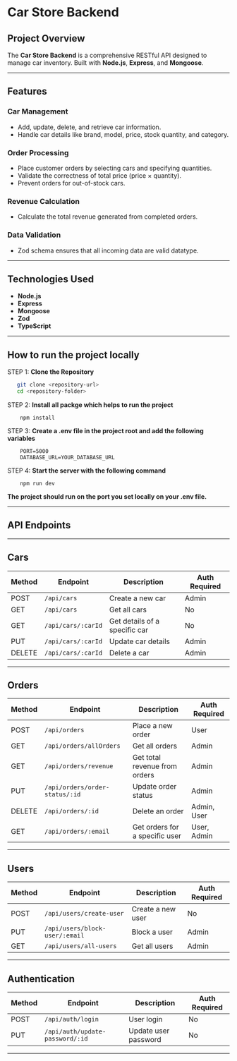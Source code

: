 # Car Store Backend

## Project Overview

The **Car Store Backend** is a comprehensive RESTful API designed to manage car inventory. Built with **Node.js**, **Express**, and **Mongoose**.

---

## Features

### Car Management

- Add, update, delete, and retrieve car information.
- Handle car details like brand, model, price, stock quantity, and category.

### Order Processing

- Place customer orders by selecting cars and specifying quantities.
- Validate the correctness of total price (price × quantity).
- Prevent orders for out-of-stock cars.

### Revenue Calculation

- Calculate the total revenue generated from completed orders.

### Data Validation

- Zod schema ensures that all incoming data are valid datatype.

---

## Technologies Used

- **Node.js**
- **Express**
- **Mongoose**
- **Zod**
- **TypeScript**

---

## How to run the project locally

STEP 1: **Clone the Repository**

```bash
   git clone <repository-url>
   cd <repository-folder>
```

STEP 2: **Install all packge which helps to run the project**

```
    npm install
```

STEP 3: **Create a .env file in the project root and add the following variables**

```
    PORT=5000
    DATABASE_URL=YOUR_DATABASE_URL

```

STEP 4: **Start the server with the following command**

```
    npm run dev

```

**The project should run on the port you set locally on your .env file.**

---

## API Endpoints
---

## Cars

| Method  | Endpoint          | Description                      | Auth Required |
| ------- | ---------------- | -------------------------------- | ------------- |
| POST    | `/api/cars`       | Create a new car                | Admin         |
| GET     | `/api/cars`       | Get all cars                    | No            |
| GET     | `/api/cars/:carId` | Get details of a specific car    | No            |
| PUT     | `/api/cars/:carId` | Update car details              | Admin         |
| DELETE  | `/api/cars/:carId` | Delete a car                    | Admin         |

---

## Orders

| Method  | Endpoint                  | Description                     | Auth Required |
| ------- | ------------------------- | ------------------------------- | ------------- |
| POST    | `/api/orders`              | Place a new order               | User        |
| GET     | `/api/orders/allOrders`    | Get all orders                  | Admin         |
| GET     | `/api/orders/revenue`      | Get total revenue from orders   | Admin         |
| PUT     | `/api/orders/order-status/:id` | Update order status         | Admin         |
| DELETE  | `/api/orders/:id`          | Delete an order                 | Admin, User |
| GET     | `/api/orders/:email`       | Get orders for a specific user  | User, Admin |

---

## Users

| Method  | Endpoint                  | Description                      | Auth Required |
| ------- | ------------------------- | -------------------------------- | ------------- |
| POST    | `/api/users/create-user`  | Create a new user                | No            |
| PUT     | `/api/users/block-user/:email` | Block a user                  | Admin         |
| GET     | `/api/users/all-users`    | Get all users                    | Admin         |

---

## Authentication

| Method  | Endpoint                          | Description                      | Auth Required |
| ------- | --------------------------------- | -------------------------------- | ------------- |
| POST    | `/api/auth/login`                | User login                       | No            |
| PUT     | `/api/auth/update-password/:id`  | Update user password             | No            |

---
